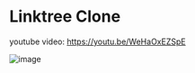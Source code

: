 # Linktree Clone

youtube video: https://youtu.be/WeHaOxEZSpE

![image](https://user-images.githubusercontent.com/55942632/177506871-3ae1d6b5-638a-49fc-9f64-175d4802fd96.png)


